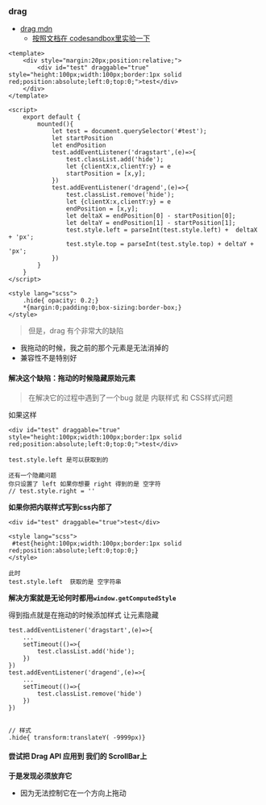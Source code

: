 ### drag

- [drag mdn](https://developer.mozilla.org/zh-CN/docs/Web/API/Document/drag_event)
    - [按照文档在 codesandbox里实验一下](https://codesandbox.io/s/icy-feather-reqwd)

```
<template>
    <div style="margin:20px;position:relative;">
        <div id="test" draggable="true" style="height:100px;width:100px;border:1px solid red;position:absolute;left:0;top:0;">test</div>
    </div>
</template>

<script>
    export default {
        mounted(){
            let test = document.querySelector('#test');
            let startPosition
            let endPosition 
            test.addEventListener('dragstart',(e)=>{
                test.classList.add('hide');
                let {clientX:x,clientY:y} = e
                startPosition = [x,y];
            })
            test.addEventListener('dragend',(e)=>{
                test.classList.remove('hide');
                let {clientX:x,clientY:y} = e
                endPosition = [x,y];
                let deltaX = endPosition[0] - startPosition[0];
                let deltaY = endPosition[1] - startPosition[1];
                test.style.left = parseInt(test.style.left) +  deltaX + 'px';
                test.style.top = parseInt(test.style.top) + deltaY + 'px';
            })
        }
    }
</script>

<style lang="scss">
    .hide{ opacity: 0.2;}
    *{margin:0;padding:0;box-sizing:border-box;}
</style>
```

> 但是，drag 有个非常大的缺陷

- 我拖动的时候，我之前的那个元素是无法消掉的
- 兼容性不是特别好

#### 解决这个缺陷：拖动的时候隐藏原始元素

> 在解决它的过程中遇到了一个bug 就是 内联样式 和 CSS样式问题

如果这样

```
<div id="test" draggable="true" style="height:100px;width:100px;border:1px solid red;position:absolute;left:0;top:0;">test</div>

test.style.left 是可以获取到的

还有一个隐藏问题
你只设置了 left 如果你想要 right 得到的是 空字符
// test.style.right = ''
```

**如果你把内联样式写到css内部了**

```
<div id="test" draggable="true">test</div>

<style lang="scss">
 #test{height:100px;width:100px;border:1px solid red;position:absolute;left:0;top:0;}
</style>

此时
test.style.left  获取的是 空字符串
```

**解决方案就是无论何时都用`window.getComputedStyle`**

得到指点就是在拖动的时候添加样式 让元素隐藏

```
test.addEventListener('dragstart',(e)=>{
    ...
    setTimeout(()=>{
        test.classList.add('hide');
    })
})
test.addEventListener('dragend',(e)=>{
    ...
    setTimeout(()=>{
        test.classList.remove('hide')
    })
})


// 样式
.hide{ transform:translateY( -9999px)}
```

#### 尝试把 Drag API 应用到 我们的 ScrollBar上

**于是发现必须放弃它**

- 因为无法控制它在一个方向上拖动
